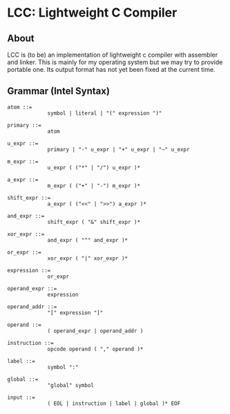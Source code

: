 

# LCC: Lightweight C Compiler

## About
LCC is (to be) an implementation of lightweight c compiler with assembler and
linker.  This is mainly for my operating system but we may try to provide
portable one.  Its output format has not yet been fixed at the current time.

## Grammar (Intel Syntax)
    atom ::=
                 symbol | literal | "(" expression ")"
    
    primary ::=
                 atom
    
    u_expr ::=
                 primary | "-" u_expr | "+" u_expr | "~" u_expr
    
    m_expr ::=
                 u_expr ( ("*" | "/") u_expr )*
    
    a_expr ::=
                 m_expr ( ("+" | "-") m_expr )*
    
    shift_expr ::=
                 a_expr ( ("<<" | ">>") a_expr )*
    
    and_expr ::=
                 shift_expr ( "&" shift_expr )*
    
    xor_expr ::=
                 and_expr ( "^" and_expr )*
    
    or_expr ::=
                 xor_expr ( "|" xor_expr )*
    
    expression ::=
                 or_expr
    
    operand_expr ::=
                 expression
    
    operand_addr ::=
                 "[" expression "]"
    
    operand ::=
                 ( operand_expr | operand_addr )
    
    instruction ::=
                 opcode operand ( "," operand )*
    
    label ::=
                 symbol ":"
    
    global ::=
                 "global" symbol
    
    input ::=
                 ( EOL | instruction | label | global )* EOF
